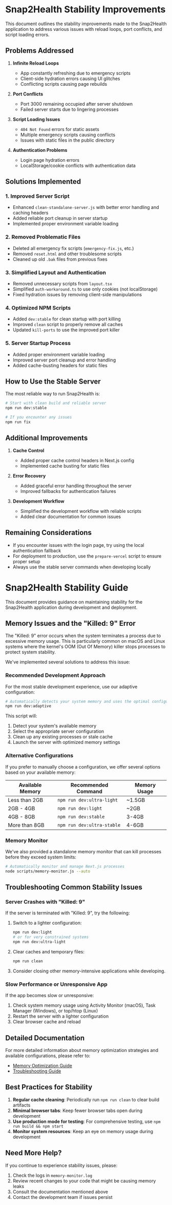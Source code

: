 # Snap2Health Stability Improvements

This document outlines the stability improvements made to the Snap2Health application to address various issues with reload loops, port conflicts, and script loading errors.

## Problems Addressed

1. **Infinite Reload Loops**
   - App constantly refreshing due to emergency scripts
   - Client-side hydration errors causing UI glitches 
   - Conflicting scripts causing page rebuilds

2. **Port Conflicts**
   - Port 3000 remaining occupied after server shutdown
   - Failed server starts due to lingering processes

3. **Script Loading Issues**
   - `404 Not Found` errors for static assets
   - Multiple emergency scripts causing conflicts
   - Issues with static files in the public directory

4. **Authentication Problems**
   - Login page hydration errors
   - LocalStorage/cookie conflicts with authentication data

## Solutions Implemented

### 1. Improved Server Script
- Enhanced `clean-standalone-server.js` with better error handling and caching headers
- Added reliable port cleanup in server startup
- Implemented proper environment variable loading

### 2. Removed Problematic Files
- Deleted all emergency fix scripts (`emergency-fix.js`, etc.)
- Removed `reset.html` and other troublesome scripts
- Cleaned up old `.bak` files from previous fixes

### 3. Simplified Layout and Authentication
- Removed unnecessary scripts from `layout.tsx`
- Simplified `auth-workaround.ts` to use only cookies (not localStorage)
- Fixed hydration issues by removing client-side manipulations

### 4. Optimized NPM Scripts
- Added `dev:stable` for clean startup with port killing
- Improved `clean` script to properly remove all caches
- Updated `kill-ports` to use the improved port killer

### 5. Server Startup Process
- Added proper environment variable loading
- Improved server port cleanup and error handling
- Added cache-busting headers for static files

## How to Use the Stable Server

The most reliable way to run Snap2Health is:

```bash
# Start with clean build and reliable server
npm run dev:stable

# If you encounter any issues
npm run fix
```

## Additional Improvements

1. **Cache Control**
   - Added proper cache control headers in Next.js config
   - Implemented cache busting for static files

2. **Error Recovery**
   - Added graceful error handling throughout the server
   - Improved fallbacks for authentication failures

3. **Development Workflow**
   - Simplified the development workflow with reliable scripts
   - Added clear documentation for common issues

## Remaining Considerations

- If you encounter issues with the login page, try using the local authentication fallback
- For deployment to production, use the `prepare-vercel` script to ensure proper setup
- Always use the stable server commands when developing locally 

# Snap2Health Stability Guide

This document provides guidance on maintaining stability for the Snap2Health application during development and deployment.

## Memory Issues and the "Killed: 9" Error

The "Killed: 9" error occurs when the system terminates a process due to excessive memory usage. This is particularly common on macOS and Linux systems where the kernel's OOM (Out Of Memory) killer stops processes to protect system stability.

We've implemented several solutions to address this issue:

### Recommended Development Approach

For the most stable development experience, use our adaptive configuration:

```bash
# Automatically detects your system memory and uses the optimal configuration
npm run dev:adaptive
```

This script will:
1. Detect your system's available memory
2. Select the appropriate server configuration
3. Clean up any existing processes or stale cache
4. Launch the server with optimized memory settings

### Alternative Configurations

If you prefer to manually choose a configuration, we offer several options based on your available memory:

| Available Memory | Recommended Command | Memory Usage |
|-----------------|---------------------|--------------|
| Less than 2GB   | `npm run dev:ultra-light` | ~1.5GB |
| 2GB - 4GB       | `npm run dev:light` | ~2GB |
| 4GB - 8GB       | `npm run dev:stable` | 3-4GB |
| More than 8GB   | `npm run dev:ultra-stable` | 4-6GB |

### Memory Monitor

We've also provided a standalone memory monitor that can kill processes before they exceed system limits:

```bash
# Automatically monitor and manage Next.js processes
node scripts/memory-monitor.js --auto
```

## Troubleshooting Common Stability Issues

### Server Crashes with "Killed: 9"

If the server is terminated with "Killed: 9", try the following:

1. Switch to a lighter configuration:
   ```bash
   npm run dev:light
   # or for very constrained systems
   npm run dev:ultra-light
   ```

2. Clear caches and temporary files:
   ```bash
   npm run clean
   ```

3. Consider closing other memory-intensive applications while developing.

### Slow Performance or Unresponsive App

If the app becomes slow or unresponsive:

1. Check system memory usage using Activity Monitor (macOS), Task Manager (Windows), or top/htop (Linux)
2. Restart the server with a lighter configuration
3. Clear browser cache and reload

## Detailed Documentation

For more detailed information about memory optimization strategies and available configurations, please refer to:

- [Memory Optimization Guide](./docs/MEMORY-OPTIMIZATION.md)
- [Troubleshooting Guide](./TROUBLESHOOTING.md)

## Best Practices for Stability

1. **Regular cache cleaning**: Periodically run `npm run clean` to clear build artifacts
2. **Minimal browser tabs**: Keep fewer browser tabs open during development
3. **Use production mode for testing**: For comprehensive testing, use `npm run build && npm start`
4. **Monitor system resources**: Keep an eye on memory usage during development

## Need More Help?

If you continue to experience stability issues, please:

1. Check the logs in `memory-monitor.log`
2. Review recent changes to your code that might be causing memory leaks
3. Consult the documentation mentioned above
4. Contact the development team if issues persist 